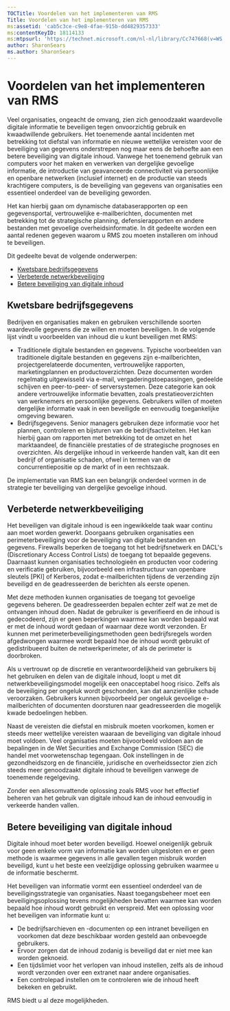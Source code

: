 ```yaml
---
TOCTitle: Voordelen van het implementeren van RMS
Title: Voordelen van het implementeren van RMS
ms:assetid: 'cab5c3ce-c9e8-4fae-915b-dd4829357333'
ms:contentKeyID: 18114133
ms:mtpsurl: 'https://technet.microsoft.com/nl-nl/library/Cc747668(v=WS.10)'
author: SharonSears
ms.author: SharonSears
---
```


Voordelen van het implementeren van RMS
=======================================

Veel organisaties, ongeacht de omvang, zien zich genoodzaakt waardevolle digitale informatie te beveiligen tegen onvoorzichtig gebruik en kwaadwillende gebruikers. Het toenemende aantal incidenten met betrekking tot diefstal van informatie en nieuwe wettelijke vereisten voor de beveiliging van gegevens onderstrepen nog maar eens de behoefte aan een betere beveiliging van digitale inhoud. Vanwege het toenemend gebruik van computers voor het maken en verwerken van dergelijke gevoelige informatie, de introductie van geavanceerde connectiviteit via persoonlijke en openbare netwerken (inclusief internet) en de productie van steeds krachtigere computers, is de beveiliging van gegevens van organisaties een essentieel onderdeel van de beveiliging geworden.

Het kan hierbij gaan om dynamische databaserapporten op een gegevensportal, vertrouwelijke e-mailberichten, documenten met betrekking tot de strategische planning, defensierapporten en andere bestanden met gevoelige overheidsinformatie. In dit gedeelte worden een aantal redenen gegeven waarom u RMS zou moeten installeren om inhoud te beveiligen.

Dit gedeelte bevat de volgende onderwerpen:

-   [Kwetsbare bedrijfsgegevens](#bkmk_2)
-   [Verbeterde netwerkbeveiliging](#bkmk_3)
-   [Betere beveiliging van digitale inhoud](#bkmk_4)

<span id="BKMK_2"></span>
Kwetsbare bedrijfsgegevens
--------------------------

Bedrijven en organisaties maken en gebruiken verschillende soorten waardevolle gegevens die ze willen en moeten beveiligen. In de volgende lijst vindt u voorbeelden van inhoud die u kunt beveiligen met RMS:

-   Traditionele digitale bestanden en gegevens. Typische voorbeelden van traditionele digitale bestanden en gegevens zijn e-mailberichten, projectgerelateerde documenten, vertrouwelijke rapporten, marketingplannen en productoverzichten. Deze documenten worden regelmatig uitgewisseld via e-mail, vergaderingstoepassingen, gedeelde schijven en peer-to-peer- of serversystemen. Deze categorie kan ook andere vertrouwelijke informatie bevatten, zoals prestatieoverzichten van werknemers en persoonlijke gegevens. Gebruikers willen of moeten dergelijke informatie vaak in een beveiligde en eenvoudig toegankelijke omgeving bewaren.
-   Bedrijfsgegevens. Senior managers gebruiken deze informatie voor het plannen, controleren en bijsturen van de bedrijfsactiviteiten. Het kan hierbij gaan om rapporten met betrekking tot de omzet en het marktaandeel, de financiële prestaties of de strategische prognoses en overzichten. Als dergelijke inhoud in verkeerde handen valt, kan dit een bedrijf of organisatie schaden, ofwel in termen van de concurrentiepositie op de markt of in een rechtszaak.

De implementatie van RMS kan een belangrijk onderdeel vormen in de strategie ter beveiliging van dergelijke gevoelige inhoud.

<span id="BKMK_3"></span>
Verbeterde netwerkbeveiliging
-----------------------------

Het beveiligen van digitale inhoud is een ingewikkelde taak waar continu aan moet worden gewerkt. Doorgaans gebruiken organisaties een perimeterbeveiliging voor de beveiliging van digitale bestanden en gegevens. Firewalls beperken de toegang tot het bedrijfsnetwerk en DACL's (Discretionary Access Control Lists) de toegang tot bepaalde gegevens. Daarnaast kunnen organisaties technologieën en producten voor codering en verificatie gebruiken, bijvoorbeeld een infrastructuur van openbare sleutels \[PKI\] of Kerberos, zodat e-mailberichten tijdens de verzending zijn beveiligd en de geadresseerden de berichten als eerste openen.

Met deze methoden kunnen organisaties de toegang tot gevoelige gegevens beheren. De geadresseerden bepalen echter zelf wat ze met de ontvangen inhoud doen. Nadat de gebruiker is geverifieerd en de inhoud is gedecodeerd, zijn er geen beperkingen waarmee kan worden bepaald wat er met de inhoud wordt gedaan of waarnaar deze wordt verzonden. Er kunnen met perimeterbeveiligingsmethoden geen bedrijfsregels worden afgedwongen waarmee wordt bepaald hoe de inhoud wordt gebruikt of gedistribueerd buiten de netwerkperimeter, of als de perimeter is doorbroken.

Als u vertrouwt op de discretie en verantwoordelijkheid van gebruikers bij het gebruiken en delen van de digitale inhoud, loopt u met dit netwerkbeveiligingsmodel mogelijk een onacceptabel hoog risico. Zelfs als de beveiliging per ongeluk wordt geschonden, kan dat aanzienlijke schade veroorzaken. Gebruikers kunnen bijvoorbeeld per ongeluk gevoelige e-mailberichten of documenten doorsturen naar geadresseerden die mogelijk kwade bedoelingen hebben.

Naast de vereisten die diefstal en misbruik moeten voorkomen, komen er steeds meer wettelijke vereisten waaraan de beveiliging van digitale inhoud moet voldoen. Veel organisaties moeten bijvoorbeeld voldoen aan de bepalingen in de Wet Securities and Exchange Commission (SEC) die handel met voorwetenschap tegengaan. Ook instellingen in de gezondheidszorg en de financiële, juridische en overheidssector zien zich steeds meer genoodzaakt digitale inhoud te beveiligen vanwege de toenemende regelgeving.

Zonder een allesomvattende oplossing zoals RMS voor het effectief beheren van het gebruik van digitale inhoud kan de inhoud eenvoudig in verkeerde handen vallen.

<span id="BKMK_4"></span>
Betere beveiliging van digitale inhoud
--------------------------------------

Digitale inhoud moet beter worden beveiligd. Hoewel oneigenlijk gebruik voor geen enkele vorm van informatie kan worden uitgesloten en er geen methode is waarmee gegevens in alle gevallen tegen misbruik worden beveiligd, kunt u het beste een veelzijdige oplossing gebruiken waarmee u de informatie beschermt.

Het beveiligen van informatie vormt een essentieel onderdeel van de beveiligingsstrategie van organisaties. Naast toegangsbeheer moet een beveiligingsoplossing tevens mogelijkheden bevatten waarmee kan worden bepaald hoe inhoud wordt gebruikt en verspreid. Met een oplossing voor het beveiligen van informatie kunt u:

-   De bedrijfsarchieven en -documenten op een intranet beveiligen en voorkomen dat deze beschikbaar worden gesteld aan onbevoegde gebruikers.
-   Ervoor zorgen dat de inhoud zodanig is beveiligd dat er niet mee kan worden geknoeid.
-   Een tijdslimiet voor het verlopen van inhoud instellen, zelfs als de inhoud wordt verzonden over een extranet naar andere organisaties.
-   Een controlepad instellen om te controleren wie de inhoud heeft bekeken en gebruikt.

RMS biedt u al deze mogelijkheden.
